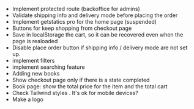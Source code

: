 * Implement protected route (backoffice for admins)
* Validate shipping info and delivery mode before placing the order
* Implement getstatics pro for the home page (suspended)
* Buttons for keep shopping from checkout page
* Save in localStorage the cart, so it can be recovered even when the page is realoaded
* Disable place order button if shipping info / delivery mode are not set up.
* implement filters
* implement searching feature
* Adding new books
* Show checkout page only if there is a state completed  
* Book page: show the total price for the item and the total cart
* Check Tailwind styles . It's ok for mobile devices?
* Make a logo